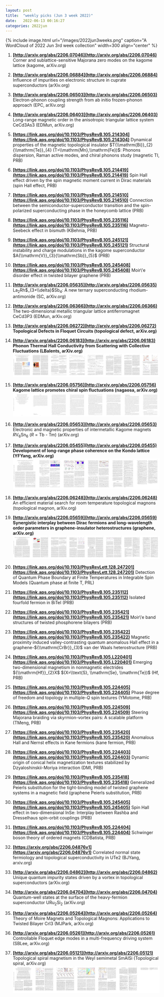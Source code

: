 ```yaml
---
layout: post
title:  "weekly picks (Jun 3 week 2022)"
date:   2022-06-13 00:16:27
categories: 2022jun
---
```


{% include image.html url="/images/2022jun3weeks.png" caption="A WordCloud of 2022 Jun 3rd week collection" width=300 align="center" %}


1. **[http://arxiv.org/abs/2206.07046](http://arxiv.org/abs/2206.07046)** Corner and sublattice-sensitive Majorana zero modes on the kagome lattice (kagome, arXiv.org)

1. **[http://arxiv.org/abs/2206.06884](http://arxiv.org/abs/2206.06884)** Influence of impurities on electronic structure in cuprate superconductors (arXiv.org)

1. **[http://arxiv.org/abs/2206.06503](http://arxiv.org/abs/2206.06503)** Electron-phonon coupling strength from ab initio frozen-phonon approach (EPC, arXiv.org)

1. **[http://arxiv.org/abs/2206.06403](http://arxiv.org/abs/2206.06403)** Long-range magnetic order in the anisotropic triangular lattice system CeCd3As3 (EDMun, arXiv.org)




1. **[https://link.aps.org/doi/10.1103/PhysRevB.105.214304](https://link.aps.org/doi/10.1103/PhysRevB.105.214304)** Dynamical properties of the magnetic topological insulator $T{\\mathrm{Bi}}_{2}{\\mathrm{Te}}_{4} (T=\\mathrm{Mn},\\mathrm{Fe})$: Phonons dispersion, Raman active modes, and chiral phonons study (magnetic TI, PRB)

1. **[https://link.aps.org/doi/10.1103/PhysRevB.105.214419](https://link.aps.org/doi/10.1103/PhysRevB.105.214419)** Spin Hall effect driven by the spin magnetic moment current in Dirac materials (spin Hall effect, PRB)

1. **[https://link.aps.org/doi/10.1103/PhysRevB.105.214510](https://link.aps.org/doi/10.1103/PhysRevB.105.214510)** Connection between the semiconductor-superconductor transition and the spin-polarized superconducting phase in the honeycomb lattice (PRB)

1. **[https://link.aps.org/doi/10.1103/PhysRevB.105.235116](https://link.aps.org/doi/10.1103/PhysRevB.105.235116)** Magneto-Seebeck effect in bismuth (KBehnia, PRB)

1. **[https://link.aps.org/doi/10.1103/PhysRevB.105.245121](https://link.aps.org/doi/10.1103/PhysRevB.105.245121)** Structural instability and charge modulations in the kagome superconductor $A{\\mathrm{V}}_{3}{\\mathrm{Sb}}_{5}$ (PRB)

1. **[https://link.aps.org/doi/10.1103/PhysRevB.105.245408](https://link.aps.org/doi/10.1103/PhysRevB.105.245408)** Moir\\'e disorder effect in twisted bilayer graphene (PRB)



1. **[http://arxiv.org/abs/2206.05635](http://arxiv.org/abs/2206.05635)** La$_2$Rh$_{3+\\delta}$Sb$_4$: A new ternary superconducting rhodium-antimonide (SC, arXiv.org)

1. **[http://arxiv.org/abs/2206.06366](http://arxiv.org/abs/2206.06366)** The two-dimensional metallic triangular lattice antiferromagnet CeCd3P3 (EDMun, arXiv.org)

1. **[http://arxiv.org/abs/2206.06272](http://arxiv.org/abs/2206.06272)** **Topological Defects in Floquet Circuits (topological defect, arXiv.org)**

1. **[http://arxiv.org/abs/2206.06183](http://arxiv.org/abs/2206.06183)** **Phonon Thermal Hall Conductivity from Scattering with Collective Fluctuations (LBalents, arXiv.org)** ![](/images/2206.06183.pdf.jpg)

1. **[http://arxiv.org/abs/2206.05756](http://arxiv.org/abs/2206.05756)** **Kagome lattice promotes chiral spin fluctuations (nagaosa, arXiv.org)** ![](/images/2206.05756.pdf.jpg)

1. **[http://arxiv.org/abs/2206.05653](http://arxiv.org/abs/2206.05653)** Electronic and magnetic properties of intermetallic Kagome magnets $R$V$_6$Sn$_6$ ($R$ = Tb - Tm) (arXiv.org)

1. **[http://arxiv.org/abs/2206.05455](http://arxiv.org/abs/2206.05455)** **Development of long-range phase coherence on the Kondo lattice (YFYang, arXiv.org)** ![](/images/2206.05455.pdf.jpg)

1. **[http://arxiv.org/abs/2206.06248](http://arxiv.org/abs/2206.06248)** An efficient material search for room temperature topological magnons (topological magnon, arXiv.org)

1. **[http://arxiv.org/abs/2206.05659](http://arxiv.org/abs/2206.05659)** **Synergistic interplay between Dirac fermions and long-wavelength order parameters in graphene-insulator heterostructures (graphene, arXiv.org)** ![](/images/2206.05659.pdf.jpg)






1. **[https://link.aps.org/doi/10.1103/PhysRevLett.128.247201](https://link.aps.org/doi/10.1103/PhysRevLett.128.247201)** Detection of Quantum Phase Boundary at Finite Temperatures in Integrable Spin Models (Quantum phase at finite T, PRL)

1. **[https://link.aps.org/doi/10.1103/PhysRevB.105.235112](https://link.aps.org/doi/10.1103/PhysRevB.105.235112)** Isolated fourfold fermion in BiTeI (PRB)

1. **[https://link.aps.org/doi/10.1103/PhysRevB.105.235421](https://link.aps.org/doi/10.1103/PhysRevB.105.235421)** Moir\\'e band structures of twisted phosphorene bilayers (PRB)

1. **[https://link.aps.org/doi/10.1103/PhysRevB.105.235422](https://link.aps.org/doi/10.1103/PhysRevB.105.235422)** Magnetic proximity induced valley-contrasting quantum anomalous Hall effect in a graphene-${\\mathrm{CrBr}}_{3}$ van der Waals heterostructure (PRB)

1. **[https://link.aps.org/doi/10.1103/PhysRevB.105.L220401](https://link.aps.org/doi/10.1103/PhysRevB.105.L220401)** Emerging two-dimensional magnetism in nonmagnetic electrides ${\\mathrm{Hf}}_{2}X$ $(X=\\text{S}, \\mathrm{Se}, \\mathrm{Te})$ (Hf, PRB)

1. **[https://link.aps.org/doi/10.1103/PhysRevB.105.224405](https://link.aps.org/doi/10.1103/PhysRevB.105.224405)** Phase degree of freedom and topology in multiple-$Q$ spin textures (YMotome, PRB)

1. **[https://link.aps.org/doi/10.1103/PhysRevB.105.224509](https://link.aps.org/doi/10.1103/PhysRevB.105.224509)** Steering Majorana braiding via skyrmion-vortex pairs: A scalable platform (TMeng, PRB)

1. **[https://link.aps.org/doi/10.1103/PhysRevB.105.235420](https://link.aps.org/doi/10.1103/PhysRevB.105.235420)** Anomalous Hall and Nernst effects in Kane fermions (kane fermion, PRB)

1. **[https://link.aps.org/doi/10.1103/PhysRevB.105.224403](https://link.aps.org/doi/10.1103/PhysRevB.105.224403)** Dynamic origin of conical helix magnetization textures stabilized by Dzyaloshinskii-Moriya interaction (DMI, PRB)

1. **[https://link.aps.org/doi/10.1103/PhysRevB.105.235418](https://link.aps.org/doi/10.1103/PhysRevB.105.235418)** Generalized Peierls substitution for the tight-binding model of twisted graphene systems in a magnetic field (graphene Peierls substitution, PRB)

1. **[https://link.aps.org/doi/10.1103/PhysRevB.105.245405](https://link.aps.org/doi/10.1103/PhysRevB.105.245405)** Spin Hall effect in two-dimensional InSe: Interplay between Rashba and Dresselhaus spin-orbit couplings (PRB)

1. **[https://link.aps.org/doi/10.1103/PhysRevB.105.224404](https://link.aps.org/doi/10.1103/PhysRevB.105.224404)** Schwinger boson theory of ordered magnets (CDBatista, PRB)



1. **[https://arxiv.org/abs/2206.04876v1](https://arxiv.org/abs/2206.04876v1)** Correlated normal state fermiology and topological superconductivity in UTe2 (BJYang, arxiv.org)

1. **[http://arxiv.org/abs/2206.04862](http://arxiv.org/abs/2206.04862)** Unique quantum impurity states driven by a vortex in topological superconductors (arXiv.org)

1. **[http://arxiv.org/abs/2206.04704](http://arxiv.org/abs/2206.04704)** Quantum-well states at the surface of the heavy-fermion superconductor URu$_2$Si$_2$ (arXiv.org)

1. **[http://arxiv.org/abs/2206.05264](http://arxiv.org/abs/2206.05264)** Theory of Moire Magnets and Topological Magnons: Applications to Twisted Bilayer CrI3 (MJPark, arXiv.org)

1. **[http://arxiv.org/abs/2206.05261](http://arxiv.org/abs/2206.05261)** Controllable Floquet edge modes in a multi-frequency driving system (SBLee, arXiv.org)

1. **[http://arxiv.org/abs/2206.05121](http://arxiv.org/abs/2206.05121)** Topological spiral magnetism in the Weyl semimetal SmAlSi (Topological spiral, arXiv.org) ![](/images/2206.05121.pdf.jpg)
